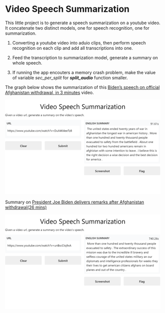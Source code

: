 # Video Speech Summarization

This little project is to generate a speech summarization on a youtube video. It concatenate two distinct models, one for speech recognition, one for summarization. 

1. Converting a youtube video into aduio clips, then perform speech recognition on each clip and add all transcriptions into one.

2. Feed the transcription to summarization model, generate a summary on whole speech.

3. If running the app encouters a memory crash problem, make the value of variable *sec_per_split* for **_split_audio_** function smaller.

The graph below shows the summarization of this [Biden’s speech on official Afghanistan withdrawal, in 3 minutes](https://www.youtube.com/watch?v=DuX4K4eeTz8) video.

![biden speech summary](https://github.com/RickestYang/Speech-Summarization/blob/main/results/Biden%20speech%20summary.png)

Summary on [President Joe Biden delivers remarks after Afghanistan withdrawal(26 mins)](https://www.youtube.com/watch?v=unBscCtq9xA)

![26mins speech summary](https://github.com/RickestYang/Speech-Summarization/blob/main/results/biden%2026%20mins%20speech%20summary.png)